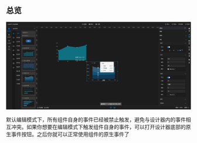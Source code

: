 ## 总览

![原生事件.png](原生事件.png)

默认编辑模式下，所有组件自身的事件已经被禁止触发，避免与设计器内的事件相互冲突。如果你想要在编辑模式下触发组件自身的事件，可以打开设计器底部的原生事件按钮。之后你就可以正常使用组件的原生事件了